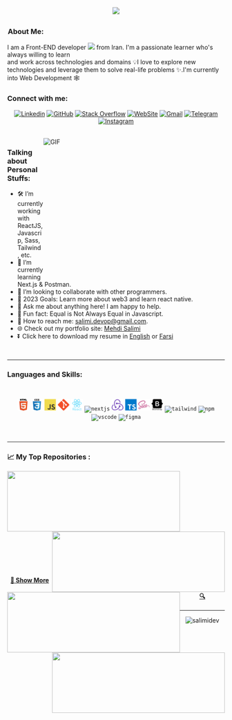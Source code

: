 <h1 align="center">
    <img src="https://readme-typing-svg.herokuapp.com/?lines=Hi,+There!+%F0%9F%91%8B;This+is+Mehdi+Salimi;Thanks+for+visiting+my+Github!&center=true&font=Vazirmatn&weight=800&duration=3000&pause=1000&height=100&width=500&color=FDC435&size=30%22">
</h1>

###  About Me:

I am a Front-END developer <img src="https://media.giphy.com/media/WUlplcMpOCEmTGBtBW/giphy.gif" width="30"> from Iran.
I'm a passionate learner who's always willing to learn <br/> and work across technologies and domains 💡I love to explore new technologies and leverage them to solve real-life problems ✨.I'm currently into Web Development 🕸️


### Connect with me:

<div align="center">
    
[![Linkedin](https://img.shields.io/badge/LinkedIn-0A66C2?logo=Linkedin&logoColor=white&style=for-the-badge)](https://www.linkedin.com/in/mehdi-salimi-2050)
[![GitHub](https://img.shields.io/badge/GitHub-181717?logo=GitHub&logoColor=white&style=for-the-badge)](https://github.com/SalimiDev/SalimiDev)
[![Stack Overflow](https://img.shields.io/badge/Stack&nbsp;Overflow-F58025?logo=StackOverflow&logoColor=white&style=for-the-badge)](https://stackoverflow.com/users/17413634/mehdi-salimi)
[![WebSite](https://img.shields.io/badge/WebSite-21759B?logo=WordPress&logoColor=white&style=for-the-badge)](https://mehdisalimi.com)
[![Gmail](https://img.shields.io/badge/Gmail-EA4335?logo=Gmail&logoColor=white&style=for-the-badge)](mailto:salimidevop@gmail.com)
[![Telegram](https://img.shields.io/badge/Telegram-229ED9?logo=Telegram&logoColor=white&style=for-the-badge)](https://t.me/salimidevop)
[![Instagram](https://img.shields.io/badge/Instagram-E4405F?logo=Instagram&logoColor=white&style=for-the-badge)](https://www.instagram.com/mehdi_salimi92)
    
</div>

<br/>


 <img align="right" alt="GIF" src="https://github.com/abhisheknaiidu/abhisheknaiidu/blob/master/code.gif?raw=true" width="420" height="320"/>


### Talking about Personal Stuffs:
    
-   🛠  I’m currently working with ReactJS, Javascrip, Sass, Tailwind , etc.
-   🚀 I’m currently learning Next.js & Postman.
-   👯 I’m looking to collaborate with other programmers.
-   🥅 2023 Goals: Learn more about web3 and learn react native.
-   💬 Ask me about anything here! I am happy to help.
-   👾 Fun fact: Equal is Not Always Equal in Javascript.
-   📧 How to reach me: salimi.devop@gmail.com.
-   🌐 Check out my portfolio site: [Mehdi Salimi](https://mehdisalimi.com)
-   ⏬ Click here to download my resume in [English](https://github.com/SalimiDev/SalimiDev/blob/41664adccfa782def807157eee1533498e5dcb32/resume/Mehdi_Salimi-Frontend_Resume-Ordibehesht-402_eng.pdf?raw=true) or [Farsi](https://mehdisalimi.com)

<br />

---

### Languages and Skills:
&ensp;

<div align="center">
 <code><img height="27" src="https://raw.githubusercontent.com/github/explore/80688e429a7d4ef2fca1e82350fe8e3517d3494d/topics/html/html.png" alt="html"></code>
 <code><img height="27" src="https://raw.githubusercontent.com/github/explore/80688e429a7d4ef2fca1e82350fe8e3517d3494d/topics/css/css.png" alt="css"></code>
 <code><img height="27" src="https://raw.githubusercontent.com/devicons/devicon/master/icons/javascript/javascript-original.svg" alt="javascript"></code>
 <code><img height="27" src="https://raw.githubusercontent.com/devicons/devicon/master/icons/git/git-original.svg" alt="git"></code>
 <code><img height="27" src="https://raw.githubusercontent.com/devicons/devicon/master/icons/react/react-original-wordmark.svg" alt="react"></code>
 <code><img height="27" src="https://cdn.worldvectorlogo.com/logos/nextjs-2.svg" alt="nextjs"></code>
 <code><img height="27" src="https://raw.githubusercontent.com/devicons/devicon/master/icons/redux/redux-original.svg" alt="redux"></code>
 <code><img height="27" src="https://raw.githubusercontent.com/devicons/devicon/master/icons/typescript/typescript-original.svg" alt="typescript"></code>
 <code><img height="27" src="https://raw.githubusercontent.com/devicons/devicon/master/icons/sass/sass-original.svg" alt="sass"></code>
 <code><img height="27" src="https://raw.githubusercontent.com/devicons/devicon/master/icons/bootstrap/bootstrap-plain-wordmark.svg" alt="bootstrap"></code>
 <code><img height="27" src="https://www.vectorlogo.zone/logos/tailwindcss/tailwindcss-icon.svg" alt="tailwind"></code>
 <code><img height="27" src="https://github.com/zumrudu-anka/zumrudu-anka/raw/master/images/npm.svg" alt="npm"></code>
 <code><img height="27" src="https://github.com/zumrudu-anka/zumrudu-anka/raw/master/images/vscode.png" alt="vscode"></code>
 <code><img height="27" src="https://www.vectorlogo.zone/logos/figma/figma-icon.svg" alt="figma"></code>
</div>

<br />
<br />

---

### 📈 My Top Repositories :

<div width="100%" align="center">
    <a align="left" href="https://github.com/SalimiDev/Hotel-ReactJsApp" title="Hillter Hotel">
  <img align="left" width="400" height="140" src="https://github-readme-stats.vercel.app/api/pin/?username=salimidev&repo=Hotel-ReactJsApp&bg_color=000&title_color=FDC435&border_color=FDC435&icon_color=FDC435&text_color=ffffff">
  </a>
    <a align="right" href="https://github.com/peymanath/adminpanel](https://github.com/SalimiDev/Portfolio-Project" title="Portfolio App">
   <img align="right" width="400" height="140" src="https://github-readme-stats.vercel.app/api/pin/?username=salimidev&repo=Portfolio-Project&bg_color=000&title_color=FDC435&border_color=FDC435&icon_color=FDC435&text_color=fff">
  </a>
</div>

<br/><br/><br/><br/><br/><br/>

<div width="100%" align="center">
  <a align="left" href="https://github.com/SalimiDev/Fitness-App" title="Fitness App">
   <img align="left" width="400" height="140" src="https://github-readme-stats.vercel.app/api/pin/?username=salimidev&repo=Fitness-App&bg_color=000&title_color=FDC435&border_color=FDC435&icon_color=FDC435&text_color=ffffff">
  </a>
  <a align="right" href="https://github.com/SalimiDev/TESLA-CLONE" title="TESLA Clone App">
   <img align="right" width="400" height="140" src="https://github-readme-stats.vercel.app/api/pin/?username=salimidev&repo=TESLA-CLONE&bg_color=000&title_color=FDC435&border_color=FDC435&icon_color=FDC435&text_color=ffffff">
  </a>
</div>

<br><br><br><br><br><br>
<h4 align="center">
  <a href="https://github.com/SalimiDev?tab=repositories" title="Show Repositories">🔎 Show More 🔍</a>
</h4>

---

<div width="100%" align="center">
    <img src="https://github-readme-stats.vercel.app/api/top-langs?username=salimidev&show_icons=true&locale=en&layout=compact" alt="salimidev" />
</div>




